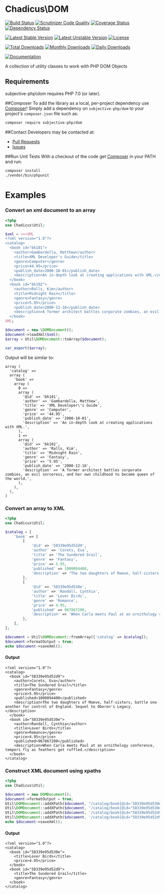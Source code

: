 # Chadicus\DOM

[![Build Status](https://travis-ci.org/subjective-php/dom-php.svg?branch=master)](https://travis-ci.org/subjective-php/dom-php)
[![Scrutinizer Code Quality](https://scrutinizer-ci.com/g/subjective-php/dom-php/badges/quality-score.png?b=master)](https://scrutinizer-ci.com/g/subjective-php/dom-php/?branch=master)
[![Coverage Status](https://coveralls.io/repos/github/subjective-php/dom-php/badge.svg?branch=master)](https://coveralls.io/github/subjective-php/dom-php?branch=master)
[![Dependency Status](https://www.versioneye.com/user/projects/55fdfd99601dd9001f000001/badge.svg?style=flat-square)](https://www.versioneye.com/user/projects/55fdfd99601dd9001f000001)

[![Latest Stable Version](https://poser.pugx.org/subjective-php/dom/v/stable)](https://packagist.org/packages/subjective-php/dom)
[![Latest Unstable Version](https://poser.pugx.org/subjective-php/dom/v/unstable)](https://packagist.org/packages/subjective-php/dom)
[![License](https://poser.pugx.org/subjective-php/dom/license)](https://packagist.org/packages/subjective-php/dom)

[![Total Downloads](https://poser.pugx.org/subjective-php/dom/downloads)](https://packagist.org/packages/subjective-php/dom)
[![Monthly Downloads](https://poser.pugx.org/subjective-php/dom/d/monthly)](https://packagist.org/packages/subjective-php/dom)
[![Daily Downloads](https://poser.pugx.org/subjective-php/dom/d/daily)](https://packagist.org/packages/subjective-php/dom)

[![Documentation](https://img.shields.io/badge/reference-phpdoc-blue.svg?style=flat)](http://www.pholiophp.org/subjective-php/dom)

A collection of utility classes to work with PHP DOM Objects

## Requirements

subjective-php\dom requires PHP 7.0 (or later).

##Composer
To add the library as a local, per-project dependency use [Composer](http://getcomposer.org)! Simply add a dependency on
`subjective-php/dom` to your project's `composer.json` file such as:

```sh
composer require subjective-php/dom
```
##Contact
Developers may be contacted at:

 * [Pull Requests](https://github.com/subjective-php/dom-php/pulls)
 * [Issues](https://github.com/subjective-php/dom-php/issues)

##Run Unit Tests
With a checkout of the code get [Composer](http://getcomposer.org) in your PATH and run:

```sh
composer install
./vendor/bin/phpunit
```
# Examples

### Convert an xml document to an array
```php
<?php
use Chadicus\Util;

$xml = <<<XML
<?xml version="1.0"?>
<catalog>
  <book id="bk101">
    <author>Gambardella, Matthew</author>
    <title>XML Developer's Guide</title>
    <genre>Computer</genre>
    <price>44.95</price>
    <publish_date>2000-10-01</publish_date>
    <description>An in-depth look at creating applications with XML.</description>
  </book>
  <book id="bk102">
    <author>Ralls, Kim</author>
    <title>Midnight Rain</title>
    <genre>Fantasy</genre>
    <price>5.95</price>
    <publish_date>2000-12-16</publish_date>
    <description>A former architect battles corporate zombies, an evil sorceress, and her own childhood to become queen of the world.</description>
  </book>
XML;

$document = new \DOMDocument();
$document->loadXml($xml);
$array = Util\DOMDocument::toArray($document);

var_export($array);

```

Output will be similar to:

```
array (
  'catalog' =>
  array (
    'book' =>
    array (
      0 =>
      array (
        '@id' => 'bk101',
        'author' => 'Gambardella, Matthew',
        'title' => 'XML Developer\'s Guide',
        'genre' => 'Computer',
        'price' => '44.95',
        'publish_date' => '2000-10-01',
        'description' => 'An in-depth look at creating applications with XML.',
      ),
      1 =>
      array (
        '@id' => 'bk102',
        'author' => 'Ralls, Kim',
        'title' => 'Midnight Rain',
        'genre' => 'Fantasy',
        'price' => '5.95',
        'publish_date' => '2000-12-16',
        'description' => 'A former architect battles corporate zombies, an evil sorceress, and her own childhood to become queen of the world.',
      ),
    ),
  ),
)
```

### Convert an array to XML
```php
<?php
use Chadicus\Util;

$catalog = [
    'book' => [
        [
            '@id' => '58339e95d52d9',
            'author' => 'Corets, Eva',
            'title' => 'The Sundered Grail',
            'genre' => 'Fantasy',
            'price' => 5.95,
            'published' => 1000094400,
            'description' => "The two daughters of Maeve, half-sisters, battle one another for control of England. Sequel to Oberon's Legacy.",
        ],
        [
            '@id' => '58339e95d530e',
            'author' => 'Randall, Cynthia',
            'title' => 'Lover Birds',
            'genre' => 'Romance',
            'price' => 4.95,
            'published' => 967867200,
            'description' => 'When Carla meets Paul at an ornithology conference, tempers fly as feathers get ruffled.',
        ],
    ],
];

$document = Util\DOMDocument::fromArray(['catalog' => $catalog]);
$document->formatOutput = true;
echo $document->saveXml();
```
#### Output

```
<?xml version="1.0"?>
<catalog>
  <book id="58339e95d52d9">
    <author>Corets, Eva</author>
    <title>The Sundered Grail</title>
    <genre>Fantasy</genre>
    <price>5.95</price>
    <published>1000094400</published>
    <description>The two daughters of Maeve, half-sisters, battle one another for control of England. Sequel to Oberon's Legacy.</description>
  </book>
  <book id="58339e95d530e">
    <author>Randall, Cynthia</author>
    <title>Lover Birds</title>
    <genre>Romance</genre>
    <price>4.95</price>
    <published>967867200</published>
    <description>When Carla meets Paul at an ornithology conference, tempers fly as feathers get ruffled.</description>
  </book>
</catalog>
```

### Construct XML document using xpaths

```php
<?php
use Chadicus\Util;

$document = new DOMDocument();
$document->formatOutput = true;
Util\DOMDocument::addXPath($document, "/catalog/book[@id='58339e95d530e']/title", 'Lover Birds');
Util\DOMDocument::addXPath($document, '/catalog/book[@id="58339e95d530e"]/price', 4.95);
Util\DOMDocument::addXPath($document, '/catalog/book[@id="58339e95d52d9"]/title', 'The Sundered Grail');
Util\DOMDocument::addXPath($document, '/catalog/book[@id="58339e95d52d9"]/genre', 'Fantasy');
echo $document->saveXml();
```
#### Output
```
<?xml version="1.0"?>
<catalog>
  <book id="58339e95d530e">
    <title>Lover Birds</title>
    <price>4.95</price>
  </book>
  <book id="58339e95d52d9">
    <title>The Sundered Grail</title>
    <genre>Fantasy</genre>
  </book>
</catalog>
```
